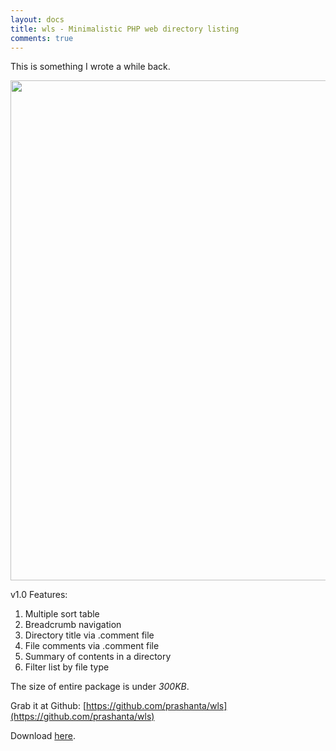 ```yaml
---
layout: docs
title: wls - Minimalistic PHP web directory listing
comments: true
---
```


This is something I wrote a while back.

<img src="{{ site.url }}/img/posts/wls.png" style="width: 800px;"/>

v1.0 Features:

1. Multiple sort table
2. Breadcrumb navigation
3. Directory title via .comment file
4. File comments via .comment file
5. Summary of contents in a directory
6. Filter list by file type

The size of entire package is under _300KB_.

Grab it at Github: [https://github.com/prashanta/wls](https://github.com/prashanta/wls)

Download [here](https://github.com/prashanta/wls/zipball/master).